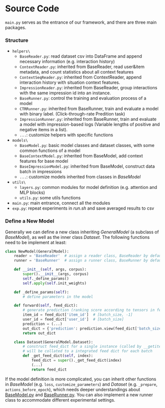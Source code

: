 # Source Code

`main.py` serves as the entrance of our framework, and there are three main packages. 

### Structure

- `helpers\`
  - `BaseReader.py`: read dataset csv into DataFrame and append necessary information (e.g. interaction history)
  - `ContextReader.py`: inherited from BaseReader, read user&item metadata, and count statistics about all context features
  - `ContextSeqReader.py`: inherited from ContextReader, append interaction history with situation context features.
  - `ImpressionReader.py`: inherited from BaseReader, group interactions with the same impression id into an instance. 
  - `BaseRunner.py`: control the training and evaluation process of a model
  - `CTRRunner.py`: inherited from BaseRunner, train and evaluate a model with binary label. (Click-through-rate Predition task)
  - `ImpressionRunner.py`: inherited from BaseRunner, train and evaluate a model with impression-based logs (Variable lengths of positive and negative items in a list).
  - `...`: customize helpers with specific functions
- `models\`
  - `BaseModel.py`: basic model classes and dataset classes, with some common functions of a model
  - `BaseContextModel.py`: inherited from BaseModel, add context features for base model
  - `BaseImpressionModel.py`: inherited from BaseModel, construct data batch in impressions
  - `...`: customize models inherited from classes in *BaseModel*
- `utils\`
  - `layers.py`: common modules for model definition (e.g. attention and MLP blocks)
  - `utils.py`: some utils functions
- `main.py`: main entrance, connect all the modules
- `exp.py`: repeat experiments in *run.sh* and save averaged results to csv 

### Define a New Model

Generally we can define a new class inheriting *GeneralModel* (a subclass of *BaseModel*), as well as the inner class *Dataset*. The following functions need to be implement at least:

```python
class NewModel(GeneralModel):
    reader = 'BaseReader'  # assign a reader class, BaseReader by default
    runner = 'BaseRunner'  # assign a runner class, BaseRunner by default

    def __init__(self, args, corpus):
        super().__init__(args, corpus)
        self._define_params()
        self.apply(self.init_weights)

    def _define_params(self):
        # define parameters in the model

    def forward(self, feed_dict):
        # generate prediction (ranking score according to tensors in feed_dict)
        item_id = feed_dict['item_id']  # [batch_size, -1]
        user_id = feed_dict['user_id']  # [batch_size]
        prediction = (...)
        out_dict = {'prediction': prediction.view(feed_dict['batch_size'], -1)}
        return out_dict

    class Dataset(GeneralModel.Dataset):
        # construct feed_dict for a single instance (called by __getitem__)
        # will be collated to a integrated feed dict for each batch
        def _get_feed_dict(self, index):
            feed_dict = super()._get_feed_dict(index)
            (...)
            return feed_dict
```

If the model definition is more complicated, you can inherit other functions in *BaseModel* (e.g. `loss`, `customize_parameters`) and *Dataset* (e.g. `_prepare`, `actions_before_epoch`), which needs deeper understandings about [BaseModel.py](https://github.com/THUwangcy/ReChorus/tree/master/src/models/BaseModel.py) and [BaseRunner.py](https://github.com/THUwangcy/ReChorus/tree/master/src/helpers/BaseRunner.py). You can also implement a new runner class to accommodate different experimental settings.
